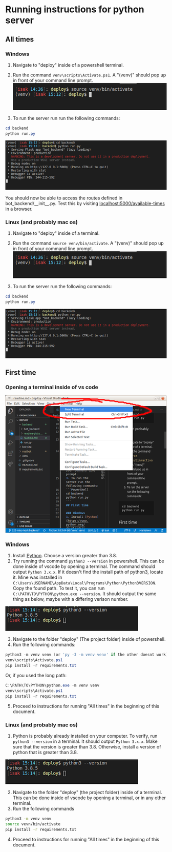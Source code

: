 # Running instructions for python server

## All times
### Windows
1. Navigate to "deploy" inside of a powershell terminal.
2. Run the command `venv\scripts\Activate.ps1`. A "(venv)" should pop up in front of your command line prompt.
![](./readme-pictures/venv.png)

3. To run the server run run the following commands:
```PowerShell
cd backend
python run.py
```
![](./readme-pictures/finished.png)

You should now be able to access the routes defined in bot_backend/\_\_init\_\_.py. Test this by visiting [localhost:5000/available-times]() in a browser.

### Linux (and probably mac os)
1. Navigate to "deploy" inside of a terminal.
2. Run the command `source venv/bin/activate`. A "(venv)" should pop up in front of your command line prompt.
![](./readme-pictures/venv.png)

3. To run the server run the following commands:
```PowerShell
cd backend
python run.py
```
![](./readme-pictures/finished.png)

## First time
### Opening a terminal inside of vs code
![](./readme-pictures/terminal.png)

### Windows
1. Install [Python](https://www.python.org/downloads/). Choose a version greater than 3.8.
2. Try running the command `python3 --version` in powershell. This can be done inside of vscode by opening a terminal. The command should output `Python 3.x.x`. If it doesn't find the install path of python3, locate it. Mine was installed in `C:\Users\USERNAME\AppData\Local\Programs\Python\Python3VERSION`. Copy the found path. To test it, you can run `C:\PATH\TO\PYTHON\python.exe --version`. It should output the same thing as below, maybe with a differing verison number.


![](./readme-pictures/version.png)

3. Navigate to the folder "deploy" (The project folder) inside of powershell.
4. Run the following commands:
```PowerShell
python3 -m venv venv (or 'py -3 -m venv venv' if the other doesnt work)
venv\scripts\Activate.ps1
pip install -r requirements.txt
```
Or, if you used the long path:
```PowerShell
C:\PATH\TO\PYTHON\python.exe -m venv venv
venv\scripts\Activate.ps1
pip install -r requirements.txt
```
5. Proceed to instructions for running "All times" in the beginning of this document.
### Linux (and probably mac os)
1. Python is probably already installed on your computer. To verify, run `python3 --version` in a terminal. It should output `Python 3.x.x`. Make sure that the version is greater than 3.8. Otherwise, install a version of python that is greater than 3.8.

![](./readme-pictures/version.png)

2. Navigate to the folder "deploy" (the project folder) inside of a terminal. This can be done inside of vscode by opening a terminal, or in any other terminal.
3. Run the following commands
```Bash
python3 -m venv venv
source vevn/bin/activate
pip install -r requirements.txt
```
4. Proceed to instructions for running "All times" in the beginning of this document.